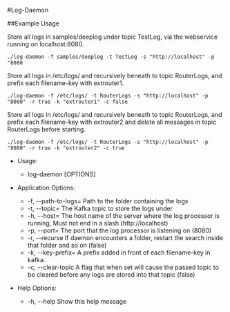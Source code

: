 #Log-Daemon

##Example Usage

Store all logs in samples/deeplog under topic TestLog, via the webservice running on localhost:8080.

	./log-daemon -f samples/deeplog -t TestLog -s "http://localhost" -p "8080

Store all logs in /etc/logs/ and recursively beneath to topic RouterLogs, and prefix each filename-key with extrouter1.

	./log-daemon -f /etc/logs/ -t RouterLogs -s "http://localhost" -p "8080" -r true -k "extrouter1" -c false

Store all logs in /etc/logs/ and recursively beneath to topic RouterLogs, and prefix each filename-key with extrouter2 and delete all messages in topic RouterLogs before starting.

	./log-daemon -f /etc/logs/ -t RouterLogs -s "http://localhost" -p "8080" -r true -k "extrouter2" -c true 

* Usage:
  * log-daemon [OPTIONS]

* Application Options:
  * -f, --path-to-logs= Path to the folder containing the logs
  * -t, --topic=        The Kafka topic to store the logs under
  * -h, --host=         The host name of the server where the log processor is running, Must not end in a slash (http://localhost)
  * -p, --port=         The port that the log processor is listening on (8080)
  * -r, --recurse       If daemon encounters a folder, restart the search inside that folder and so on (false)
  * -k, --key-prefix=   A prefix added in front of each filename-key in kafka.
  * -c, --clear-topic   A flag that when set will cause the passed topic to be cleared before any logs are stored into that topic (false)

* Help Options:
  * -h, --help          Show this help message

